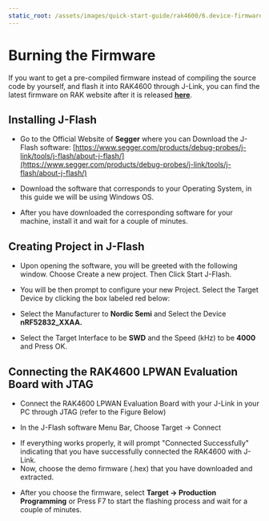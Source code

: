 ```yaml
---
static_root: /assets/images/quick-start-guide/rak4600/6.device-firmware-setup
---
```


# Burning the Firmware

If you want to get a pre-compiled firmware instead of compiling the source code by yourself, and flash it into RAK4600 through J-Link, you can find the latest firmware on RAK website after it is released **[here](https://downloads.rakwireless.com/en/LoRa/RAK4600/Firmware/)**.

## Installing J-Flash

- Go to the Official Website of **Segger** where you can Download the J-Flash software: [https://www.segger.com/products/debug-probes/j-link/tools/j-flash/about-j-flash/](https://www.segger.com/products/debug-probes/j-link/tools/j-flash/about-j-flash/)

<rk-img
  :src="`${$frontmatter.static_root}/chigugx8lnw5xc1xi3bv.jpg`"
  width="100%"
  figure-number="1"
  caption="Segger Official Website"
/>

- Download the software that corresponds to your Operating System, in this guide we will be using Windows OS.

<rk-img
  :src="`${$frontmatter.static_root}/rr1yopbrhjw2xmpmiwue.jpg`"
  width="100%"
  figure-number="2"
  caption="J-link Software in different platforms"
/>

- After you have downloaded the corresponding software for your machine, install it and wait for a couple of minutes.

## Creating Project in J-Flash
- Upon opening the software, you will be greeted with the following window. Choose Create a new project. Then Click Start J-Flash.

<rk-img
  :src="`${$frontmatter.static_root}/zaeihbaoq4cbnf4dt2zd.jpg`"
  width="100%"
  figure-number="3"
  caption="J-flash Interface"
/>

- You will be then prompt to configure your new Project. Select the Target Device by clicking the box labeled red below:

<rk-img
  :src="`${$frontmatter.static_root}/djbvyzwlbgn1j2mrif96.jpg`"
  width="100%"
  figure-number="4"
  caption="Configuring the Project"
/>

- Select the Manufacturer to **Nordic Semi** and Select the Device **nRF52832_XXAA.**

<rk-img
  :src="`${$frontmatter.static_root}/fzxezoootvevolfb4igi.png`"
  width="100%"
  figure-number="5"
  caption="Selecting the Device"
/>

- Select the Target Interface to be **SWD** and the Speed (kHz) to be **4000** and Press OK.

<rk-img
  :src="`${$frontmatter.static_root}/fzxezoootvevolfb4igi.png`"
  width="100%"
  figure-number="6"
  caption="Target Interface and Speed (kHz)"
/>

<rk-img
  :src="`${$frontmatter.static_root}/r54lhlakju7kxoytqmsx.png`"
  width="100%"
  figure-number="7"
  caption="Project Created Successfully"
/>


## Connecting the RAK4600 LPWAN Evaluation Board with JTAG

- Connect the RAK4600 LPWAN Evaluation Board with your J-Link in your PC through JTAG (refer to the Figure Below)

<rk-img
  :src="`${$frontmatter.static_root}/iouectenf1oll8kwx76z.png`"
  width="100%"
  figure-number="7"
  caption="RAK4600 to Windows PC connection thru JTAG"
/>

<rk-img
  :src="`${$frontmatter.static_root}/ynx1rtolamjddsqrhzft.png`"
  width="100%"
  figure-number="8"
  caption="RAK4600 to Windows PC connection thru JTAG"
/>

- In the J-Flash software Menu Bar, Choose Target -> Connect

<rk-img
  :src="`${$frontmatter.static_root}/ynx1rtolamjddsqrhzft.png`"
  width="100%"
  figure-number="9"
  caption="Connect to the RAK4600"
/>



- If everything works properly, it will prompt "Connected Successfully" indicating that you have successfully connected the RAK4600 with J-Link.
- Now, choose the demo firmware (.hex) that you have downloaded and extracted.

<rk-img
  :src="`${$frontmatter.static_root}/afc3lsreloedocidbfjy.png`"
  width="100%"
  figure-number="10"
  caption=" Choosing the Firmware"
/>


- After you choose the firmware, select **Target -> Production Programming**  or Press F7 to start the flashing process and wait for a couple of minutes.

<rk-img
  :src="`${$frontmatter.static_root}/zqmxlrkxu4f3siwxn6pd.png`"
  width="100%"
  figure-number="11"
  caption="Burning the Firmware"
/>


